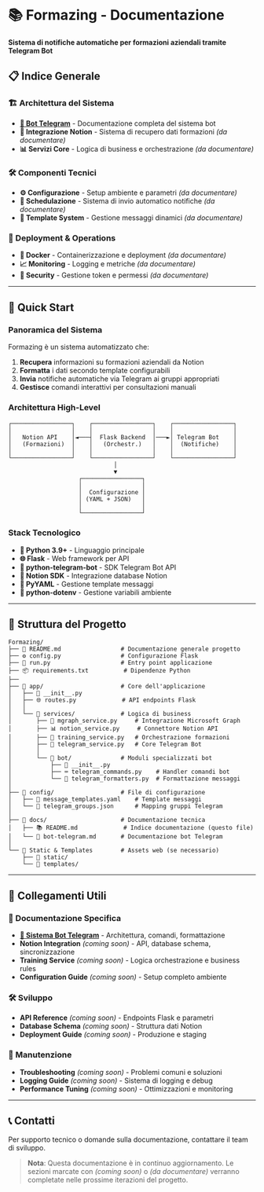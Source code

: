 # 📚 Formazing - Documentazione

**Sistema di notifiche automatiche per formazioni aziendali tramite Telegram Bot**

## 📋 Indice Generale

### 🏗️ Architettura del Sistema
- [**🤖 Bot Telegram**](bot-telegram.md) - Documentazione completa del sistema bot
- **🔗 Integrazione Notion** - Sistema di recupero dati formazioni *(da documentare)*
- **📊 Servizi Core** - Logica di business e orchestrazione *(da documentare)*

### 🛠️ Componenti Tecnici
- **⚙️ Configurazione** - Setup ambiente e parametri *(da documentare)*
- **🔄 Schedulazione** - Sistema di invio automatico notifiche *(da documentare)*
- **📝 Template System** - Gestione messaggi dinamici *(da documentare)*

### 🚀 Deployment & Operations
- **🐳 Docker** - Containerizzazione e deployment *(da documentare)*
- **📈 Monitoring** - Logging e metriche *(da documentare)*
- **🔐 Security** - Gestione token e permessi *(da documentare)*

---

## 🎯 Quick Start

### Panoramica del Sistema
Formazing è un sistema automatizzato che:
1. **Recupera** informazioni su formazioni aziendali da Notion
2. **Formatta** i dati secondo template configurabili 
3. **Invia** notifiche automatiche via Telegram ai gruppi appropriati
4. **Gestisce** comandi interattivi per consultazioni manuali

### Architettura High-Level
```
┌─────────────────┐    ┌─────────────────┐    ┌─────────────────┐
│                 │    │                 │    │                 │
│   Notion API    │◄───┤  Flask Backend  │───►│ Telegram Bot    │
│   (Formazioni)  │    │   (Orchestr.)   │    │  (Notifiche)    │
│                 │    │                 │    │                 │
└─────────────────┘    └─────────────────┘    └─────────────────┘
                              │
                              ▼
                    ┌─────────────────┐
                    │                 │
                    │  Configurazione │
                    │ (YAML + JSON)   │
                    │                 │
                    └─────────────────┘
```

### Stack Tecnologico
- **🐍 Python 3.9+** - Linguaggio principale
- **🌐 Flask** - Web framework per API
- **🤖 python-telegram-bot** - SDK Telegram Bot API
- **📄 Notion SDK** - Integrazione database Notion
- **📝 PyYAML** - Gestione template messaggi
- **🔧 python-dotenv** - Gestione variabili ambiente

---

## 📁 Struttura del Progetto

```
Formazing/
├── 📄 README.md                 # Documentazione generale progetto
├── ⚙️ config.py                 # Configurazione Flask
├── 🚀 run.py                    # Entry point applicazione
├── 📦 requirements.txt          # Dipendenze Python
├── 
├── 📂 app/                      # Core dell'applicazione
│   ├── 🔧 __init__.py
│   ├── 🌐 routes.py             # API endpoints Flask
│   │
│   └── 📂 services/             # Logica di business
│       ├── 🔗 mgraph_service.py     # Integrazione Microsoft Graph
│       ├── 📊 notion_service.py     # Connettore Notion API
│       ├── 🎯 training_service.py   # Orchestrazione formazioni
│       ├── 📱 telegram_service.py   # Core Telegram Bot
│       │
│       └── 📂 bot/              # Moduli specializzati bot
│           ├── 🔧 __init__.py
│           ├── ⌨️ telegram_commands.py    # Handler comandi bot
│           └── 🎨 telegram_formatters.py  # Formattazione messaggi
│
├── 📂 config/                   # File di configurazione
│   ├── 📝 message_templates.yaml    # Template messaggi
│   └── 🔧 telegram_groups.json      # Mapping gruppi Telegram
│
├── 📂 docs/                     # Documentazione tecnica
│   ├── 📚 README.md             # Indice documentazione (questo file)
│   └── 🤖 bot-telegram.md       # Documentazione bot Telegram
│
└── 🎨 Static & Templates        # Assets web (se necessario)
    ├── 📂 static/
    └── 📂 templates/
```

---

## 🔗 Collegamenti Utili

### 📖 Documentazione Specifica
- **[🤖 Sistema Bot Telegram](bot-telegram.md)** - Architettura, comandi, formattazione
- **Notion Integration** *(coming soon)* - API, database schema, sincronizzazione
- **Training Service** *(coming soon)* - Logica orchestrazione e business rules
- **Configuration Guide** *(coming soon)* - Setup completo ambiente

### 🛠️ Sviluppo
- **API Reference** *(coming soon)* - Endpoints Flask e parametri
- **Database Schema** *(coming soon)* - Struttura dati Notion
- **Deployment Guide** *(coming soon)* - Produzione e staging

### 🔧 Manutenzione
- **Troubleshooting** *(coming soon)* - Problemi comuni e soluzioni
- **Logging Guide** *(coming soon)* - Sistema di logging e debug
- **Performance Tuning** *(coming soon)* - Ottimizzazioni e monitoring

---

## 📞 Contatti

Per supporto tecnico o domande sulla documentazione, contattare il team di sviluppo.

> **Nota**: Questa documentazione è in continuo aggiornamento. Le sezioni marcate con *(coming soon)* o *(da documentare)* verranno completate nelle prossime iterazioni del progetto.